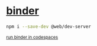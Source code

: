 # [binder](https://thisisourwork.net/binder/)

```bash
npm i --save-dev @web/dev-server
```
<sup>[run binder in codespaces](https://stackoverflow.com/a/75497415)</sup>